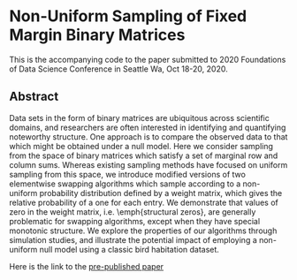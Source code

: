 # Non-Uniform Sampling of Fixed Margin Binary Matrices 

This is the accompanying code to the paper submitted to 2020 Foundations of Data Science Conference in Seattle Wa, Oct 18-20, 2020.

## Abstract

Data sets in the form of binary matrices are ubiquitous across scientific domains, and researchers are often interested in identifying and quantifying noteworthy structure. 
One approach is to compare the observed data to that which might be obtained under a null model.
Here we consider sampling from the space of binary matrices which satisfy a set of marginal row and column sums.
Whereas existing sampling methods have focused on uniform sampling from this space, we introduce modified versions of two elementwise swapping algorithms which sample according to a non-uniform probability distribution defined by a weight matrix, which gives the relative probability of a one for each entry.
We demonstrate that values of zero in the weight matrix, i.e. \emph{structural zeros}, are generally problematic for swapping algorithms, except when they have special monotonic structure.
We explore the properties of our algorithms through simulation studies, and illustrate the potential impact of employing a non-uniform null model using a classic bird habitation dataset.

Here is the link to the [pre-published paper]()
